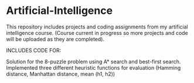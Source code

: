 # Artificial-Intelligence
This repository includes projects and coding assignments from my artificial intelligence course. (Course current in progress so more projects and code will be uploaded as they are completed).

INCLUDES CODE FOR:

Solution for the 8-puzzle problem using A* search and best-first search. Implemented three different heuristic functions for evaluation (Hamming distance, Manhattan distance, mean (h1, h2))
